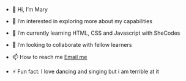 * 👋 Hi, I’m Mary

* 👀 I’m interested in exploring more about my capabilities

* 🌱 I’m currently learning HTML, CSS and Javascript with SheCodes

* 💞️ I’m looking to collaborate with fellow learners

* 📫 How to reach me [Email me](goldnsvo15@gmail.com)
  
* ⚡ Fun fact: I love dancing and singing but i am terrible at it

<!---
Mary-golden/Mary-golden is a ✨ special ✨ repository because its `README.md` (this file) appears on your GitHub profile.
You can click the Preview link to take a look at your changes.
--->
